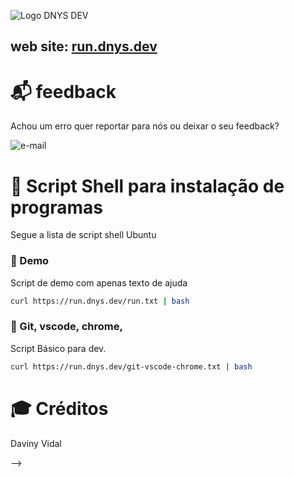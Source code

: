 ![Logo DNYS DEV](https://run.dnys.dev/img/logo.svg)


web site: [run.dnys.dev](https://run.dnys.dev/)
---

# 📬 feedback
Achou um erro quer reportar para nós ou deixar o seu feedback?

![e-mail](https://img.shields.io/badge/Email-daviny@vidal.dev.br-orange)

# 🧵 Script Shell para instalação de programas
Segue a lista de script shell Ubuntu
### 💾 Demo
Script de demo com apenas texto de ajuda
```bash
curl https://run.dnys.dev/run.txt | bash
```

### 🔌  Git, vscode, chrome, 
Script Básico para dev.
```bash
curl https://run.dnys.dev/git-vscode-chrome.txt | bash
```

# 🎓 Créditos
 Daviny Vidal
 
-->
